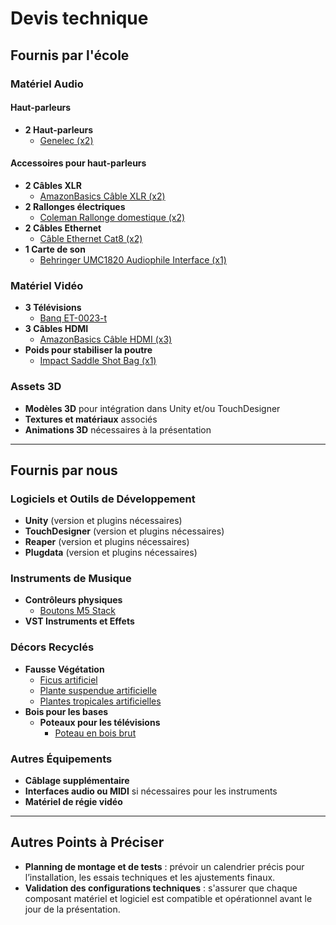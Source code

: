 # Devis technique

## Fournis par l'école

### Matériel Audio

#### Haut-parleurs
- **2 Haut-parleurs**  
  - [Genelec (x2)](https://a.co/d/1YUBLDe)

#### Accessoires pour haut-parleurs
- **2 Câbles XLR**  
  - [AmazonBasics Câble XLR (x2)](https://www.amazon.ca/AmazonBasics-C%C3%A2ble-microphone-m%C3%A2le-femelle/dp/B01JNLTTKS)
- **2 Rallonges électriques**  
  - [Coleman Rallonge domestique (x2)](https://www.amazon.ca/-/fr/Coleman-2611-Rallonge-domestique-broches/dp/B003RRWWCW)
- **2 Câbles Ethernet**  
  - [Câble Ethernet Cat8 (x2)](https://www.amazon.ca/C%C3%A2ble-Ethernet-Cat8-Gbit-000/dp/B089B1YVM7)
- **1 Carte de son**  
  - [Behringer UMC1820 Audiophile Interface (x1)](https://www.amazon.ca/-/fr/Behringer-UMC1820-Audiophile-Interface-pr%C3%A9amplificateurs/dp/B01EXI8Y9S)

### Matériel Vidéo
- **3 Télévisions**  
  - [Banq ET-0023-t]()
- **3 Câbles HDMI**  
  - [AmazonBasics Câble HDMI (x3)](https://www.amazon.ca/AmazonBasics-Compatible-Ethernet-retour-Nouvelles/dp/B014I8SIJY)
- **Poids pour stabiliser la poutre**  
  - [Impact Saddle Shot Bag (x1)](https://www.bhphotovideo.com/c/product/1731728-REG/impact_ssb_15_saddle_shot_bag_15.html)

### Assets 3D
- **Modèles 3D** pour intégration dans Unity et/ou TouchDesigner
- **Textures et matériaux** associés
- **Animations 3D** nécessaires à la présentation

---

## Fournis par nous

### Logiciels et Outils de Développement
- **Unity** (version et plugins nécessaires)
- **TouchDesigner** (version et plugins nécessaires)
- **Reaper** (version et plugins nécessaires)
- **Plugdata** (version et plugins nécessaires)

### Instruments de Musique
- **Contrôleurs physiques**  
  - [Boutons M5 Stack](https://m5stack.com/)
- **VST Instruments et Effets**  

### Décors Recyclés
- **Fausse Végétation**  
  - [Ficus artificiel](https://www.amazon.ca/-/fr/dp/B09NB56B6M)  
  - [Plante suspendue artificielle](https://www.amazon.ca/-/fr/dp/B09KY3JLCB)  
  - [Plantes tropicales artificielles](https://www.amazon.ca/-/fr/dp/B07DHWX1VJ)  
- **Bois pour les bases**  
  - **Poteaux pour les télévisions**  
    - [Poteau en bois brut](https://www.amazon.ca/-/fr/dp/B089GPX64R)  

### Autres Équipements
- **Câblage supplémentaire**  
- **Interfaces audio ou MIDI** si nécessaires pour les instruments  
- **Matériel de régie vidéo**

---

## Autres Points à Préciser
- **Planning de montage et de tests** : prévoir un calendrier précis pour l’installation, les essais techniques et les ajustements finaux.  
- **Validation des configurations techniques** : s'assurer que chaque composant matériel et logiciel est compatible et opérationnel avant le jour de la présentation.  

